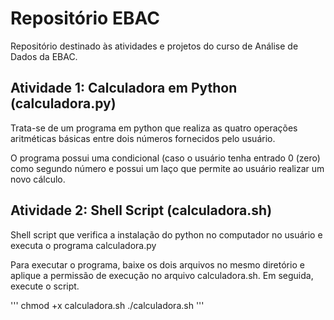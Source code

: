 # Repositório EBAC

Repositório destinado às atividades e projetos do curso de Análise de Dados da EBAC.

## Atividade 1: Calculadora em Python (calculadora.py)
Trata-se de um programa em python que realiza as quatro operações aritméticas básicas
entre dois números fornecidos pelo usuário.

O programa possui uma condicional (caso o usuário tenha entrado 0 (zero) como segundo
número e possui um laço que permite ao usuário realizar um novo cálculo.


## Atividade 2: Shell Script (calculadora.sh)
Shell script que verifica a instalação do python no computador no usuário e executa o
programa calculadora.py

Para executar o programa, baixe os dois arquivos no mesmo diretório e aplique a permissão
de execução no arquivo calculadora.sh. Em seguida, execute o script.

'''
<bash>
chmod +x calculadora.sh
./calculadora.sh
'''
